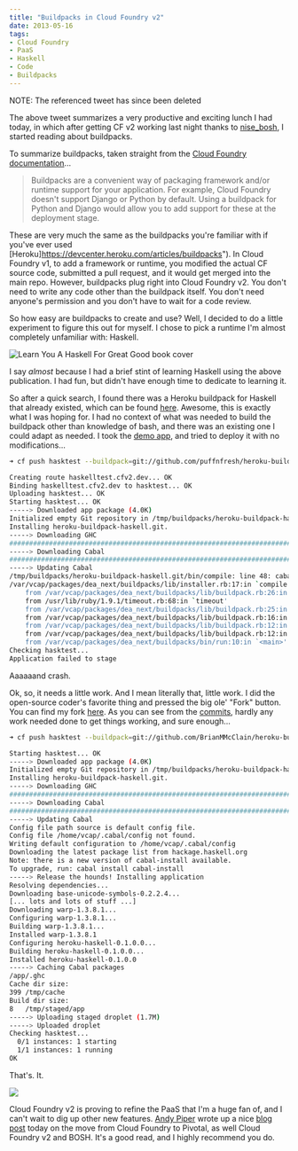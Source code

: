 ```yaml
---
title: "Buildpacks in Cloud Foundry v2"
date: 2013-05-16
tags: 
- Cloud Foundry
- PaaS
- Haskell
- Code
- Buildpacks
---
```


NOTE: The referenced tweet has since been deleted

The above tweet summarizes a very productive and exciting lunch I had today, in which after getting CF v2 working last night thanks to [nise_bosh](https://github.com/nttlabs/nise_bosh), I started reading about buildpacks.

To summarize buildpacks, taken straight from the [Cloud Foundry documentation](http://docs.cloudfoundry.com/docs/using/deploying-apps/custom/)...


> Buildpacks are a convenient way of packaging framework and/or runtime support for your application. For example, Cloud Foundry doesn't support Django or Python by default. Using a buildpack for Python and Django would allow you to add support for these at the deployment stage.

These are very much the same as the buildpacks you're familiar with if you've ever used [Heroku]https://devcenter.heroku.com/articles/buildpacks"). In Cloud Foundry v1, to add a framework or runtime, you modified the actual CF source code, submitted a pull request, and it would get merged into the main repo. However, buildpacks plug right into Cloud Foundry v2. You don't need to write any code other than the buildpack itself. You don't need anyone's permission and you don't have to wait for a code review.

So how easy are buildpacks to create and use? Well, I decided to do a little experiment to figure this out for myself. I chose to pick a runtime I'm almost completely unfamiliar with: Haskell.

![Learn You A Haskell For Great Good book cover](/images/haskell/lyah.png)


I say _almost_ because I had a brief stint of learning Haskell using the above publication. I had fun, but didn't have enough time to dedicate to learning it.

So after a quick search, I found there was a Heroku buildpack for Haskell that already existed, which can be found [here](https://github.com/puffnfresh/heroku-buildpack-haskell). Awesome, this is exactly what I was hoping for. I had no context of what was needed to build the buildpack other than knowledge of bash, and there was an existing one I could adapt as needed. I took the [demo app](https://github.com/puffnfresh/haskell-buildpack-demo), and tried to deploy it with no modifications...

```bash
➜ cf push hasktest --buildpack=git://github.com/puffnfresh/heroku-buildpack-haskell.git

Creating route haskelltest.cfv2.dev... OK
Binding haskelltest.cfv2.dev to hasktest... OK
Uploading hasktest... OK
Starting hasktest... OK
-----> Downloaded app package (4.0K)
Initialized empty Git repository in /tmp/buildpacks/heroku-buildpack-haskell.git/.git/
Installing heroku-buildpack-haskell.git.
-----> Downloading GHC
######################################################################## 100.0%
-----> Downloading Cabal
######################################################################## 100.0%
-----> Updating Cabal
/tmp/buildpacks/heroku-buildpack-haskell.git/bin/compile: line 48: cabal: command not found
/var/vcap/packages/dea_next/buildpacks/lib/installer.rb:17:in `compile': Buildpack compilation step failed: (RuntimeError)
	from /var/vcap/packages/dea_next/buildpacks/lib/buildpack.rb:26:in `block in compile_with_timeout'
	from /usr/lib/ruby/1.9.1/timeout.rb:68:in `timeout'
	from /var/vcap/packages/dea_next/buildpacks/lib/buildpack.rb:25:in `compile_with_timeout'
	from /var/vcap/packages/dea_next/buildpacks/lib/buildpack.rb:16:in `block in stage_application'
	from /var/vcap/packages/dea_next/buildpacks/lib/buildpack.rb:12:in `chdir'
	from /var/vcap/packages/dea_next/buildpacks/lib/buildpack.rb:12:in `stage_application'
	from /var/vcap/packages/dea_next/buildpacks/bin/run:10:in `<main>'
Checking hasktest...
Application failed to stage
```

Aaaaaand crash.

Ok, so, it needs a little work. And I mean literally that, little work. I did the open-source coder's favorite thing and pressed the big ole' "Fork" button. You can find my fork [here](https://github.com/BrianMMcClain/heroku-buildpack-haskell). As you can see from the [commits](https://github.com/BrianMMcClain/heroku-buildpack-haskell/compare/22382e2ec9ccdf63cb802df96385d0743dcffbe0...a3cc2ca860a5586510fb509e32d61be30452e40c"), hardly any work needed done to get things working, and sure enough...


```bash
➜ cf push hasktest --buildpack=git://github.com/BrianMMcClain/heroku-buildpack-haskell.git

Starting hasktest... OK
-----> Downloaded app package (4.0K)
Initialized empty Git repository in /tmp/buildpacks/heroku-buildpack-haskell.git/.git/
Installing heroku-buildpack-haskell.git.
-----> Downloading GHC
######################################################################## 100.0%
-----> Downloading Cabal
######################################################################## 100.0%
-----> Updating Cabal
Config file path source is default config file.
Config file /home/vcap/.cabal/config not found.
Writing default configuration to /home/vcap/.cabal/config
Downloading the latest package list from hackage.haskell.org
Note: there is a new version of cabal-install available.
To upgrade, run: cabal install cabal-install
-----> Release the hounds! Installing application
Resolving dependencies...
Downloading base-unicode-symbols-0.2.2.4...
[... lots and lots of stuff ...]
Downloading warp-1.3.8.1...
Configuring warp-1.3.8.1...
Building warp-1.3.8.1...
Installed warp-1.3.8.1
Configuring heroku-haskell-0.1.0.0...
Building heroku-haskell-0.1.0.0...
Installed heroku-haskell-0.1.0.0
-----> Caching Cabal packages
/app/.ghc
Cache dir size:
399	/tmp/cache
Build dir size:
8	/tmp/staged/app
-----> Uploading staged droplet (1.7M)
-----> Uploaded droplet
Checking hasktest...
  0/1 instances: 1 starting
  1/1 instances: 1 running
OK
```

That's. It. 

![](/images/cloudfoundry/hasktest.png)

Cloud Foundry v2 is proving to refine the PaaS that I'm a huge fan of, and I can't wait to dig up other new features. [Andy Piper](https://twitter.com/andypiper) wrote up a nice [blog post](http://andypiper.co.uk/2013/05/16/cloud-foundry-has-gone-pivotal-so-whats-new/) today on the move from Cloud Foundry to Pivotal, as well Cloud Foundry v2 and BOSH. It's a good read, and I highly recommend you do.